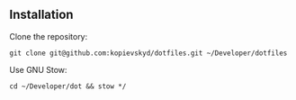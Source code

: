## Installation

Clone the repository:
```
git clone git@github.com:kopievskyd/dotfiles.git ~/Developer/dotfiles
```

Use GNU Stow:
```
cd ~/Developer/dot && stow */
```
